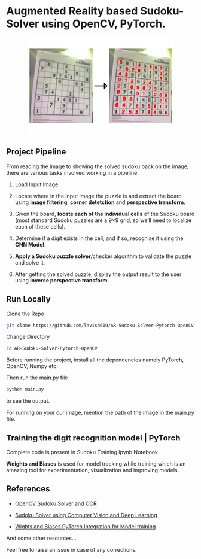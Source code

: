 # Augmented Reality based Sudoku-Solver using OpenCV, PyTorch.

<p align="center">
<img src ="./images/sudoku.png">
</p>

## Project Pipeline
From reading the image to showing the solved sudoku back on the image, there are various tasks involved working in a pipeline.

1. Load Input Image

2. Locate where in the input image the puzzle is and extract the board using **image filtering**, **corner detetction** and **perspective transform**.

3. Given the board, **locate each of the individual cells** of the Sudoku board (most standard Sudoku puzzles are a 9×9 grid, so we’ll need to localize each of these cells).

4. Determine if a digit exists in the cell, and if so, recognise it using the **CNN Model**.

5. **Apply a Sudoku puzzle solver**/checker algorithm to validate the puzzle and solve it.

6. After getting the solved puzzle, display the output result to the user using **inverse perspective transform**.

## Run Locally

Clone the Repo

```bash
git clone https://github.com/lavish619/AR-Sudoku-Solver-Pytorch-OpenCV.git
```
Change Directory
```bash
cd AR-Sudoku-Solver-Pytorch-OpenCV
```
Before running the project, install all the dependencies namely PyTorch, OpenCV, Numpy etc.  

Then run the main.py file
```bash
python main.py 
``` 
to see the output.

For running on your our image, mention the path of the image in the main.py file.

## Training the digit recognition model  | PyTorch  
Complete code is present in Sudoku Training.ipynb Notebook. 

**Weights and Biases** is used for model tracking while training which is an amazing tool for experimentation, visualization and improving models.

## References
* [OpenCV Sudoku Solver and OCR](https://www.pyimagesearch.com/2020/08/10/opencv-sudoku-solver-and-ocr/)

* [Sudoku Solver using Computer Vision and Deep Learning](https://aakashjhawar.medium.com/sudoku-solver-using-opencv-and-dl-part-1-490f08701179) 

* [Wights and Biases PyTorch Integration for Model training](https://docs.wandb.ai/guides/integrations/pytorch) 

And some other resources....
 
Feel free to raise an issue in case of any corrections.